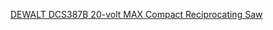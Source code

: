 
[DEWALT DCS387B 20-volt MAX Compact Reciprocating Saw](https://www.amazon.com/DEWALT-DCS387B-20-volt-Compact-Reciprocating/dp/B00ODN0S70/ref=pd_bxgy_469_img_2?_encoding=UTF8&pd_rd_i=B00ODN0S70&pd_rd_r=HKEEMM5WHAW8ZR2AQBYG&pd_rd_w=k14PW&pd_rd_wg=qexlN&psc=1&refRID=HKEEMM5WHAW8ZR2AQBYG)
